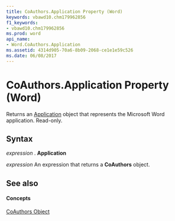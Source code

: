```yaml
---
title: CoAuthors.Application Property (Word)
keywords: vbawd10.chm179962856
f1_keywords:
- vbawd10.chm179962856
ms.prod: word
api_name:
- Word.CoAuthors.Application
ms.assetid: 4314d905-70a6-8b09-2068-ce1e1e59c526
ms.date: 06/08/2017
---
```



# CoAuthors.Application Property (Word)

Returns an [Application](Word.Application.md) object that represents the Microsoft Word application. Read-only.


## Syntax

 _expression_ . **Application**

 _expression_ An expression that returns a **CoAuthors** object.


## See also


#### Concepts


[CoAuthors Object](Word.CoAuthors.md)

